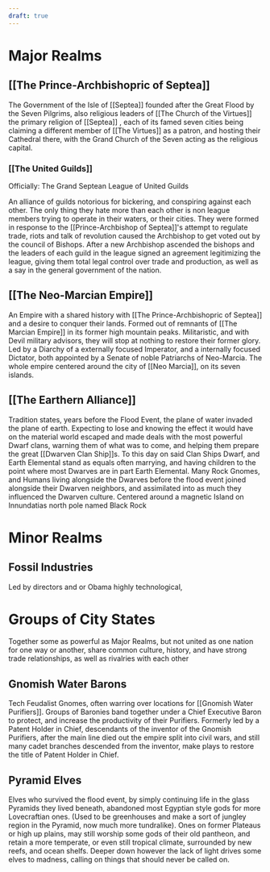 ```yaml
---
draft: true
---
```

# Major Realms
## [[The Prince-Archbishopric of Septea]]

The Government of the Isle of [[Septea]] founded after the Great Flood by the Seven Pilgrims, also religious leaders of [[The Church of the Virtues]] the primary religion of [[Septea]] , each of its famed seven cities being claiming a different member of [[The Virtues]] as a patron, and hosting their Cathedral there, with the Grand Church of the Seven acting as the religious capital.

### [[The United Guilds]]

Officially: The Grand Septean League of United Guilds

An alliance of guilds notorious for bickering, and conspiring against each other. The only thing they hate more than each other is non league members trying to operate in their waters, or their cities. They were formed in response to the [[Prince-Archbishop of Septea]]'s attempt to regulate trade, riots and talk of revolution caused the Archbishop to get voted out by the council of Bishops. After a new Archbishop ascended the bishops and the leaders of each guild in the league signed an agreement legitimizing the league, giving them total legal control over trade and production, as well as a say in the general government of the nation.

## [[The Neo-Marcian Empire]]

An Empire with a shared history with [[The Prince-Archbishopric of Septea]] and a desire to conquer their lands. Formed out of remnants of [[The Marcian Empire]] in its former high mountain peaks. Militaristic, and with Devil military advisors, they will stop at nothing to restore their former glory. Led by a Diarchy of a externally focused Imperator, and a internally focused Dictator, both appointed by a Senate of noble Patriarchs of Neo-Marcia. The whole empire centered around the city of [[Neo Marcia]], on its seven islands.

## [[The Earthern Alliance]]

Tradition states, years before the Flood Event, the plane of water invaded the plane of earth. Expecting to lose and knowing the effect it would have on the material world escaped and made deals with the most powerful Dwarf clans, warning them of what was to come, and helping them prepare the great [[Dwarven Clan Ship]]s. To this day on said Clan Ships Dwarf, and Earth Elemental stand as equals often marrying, and having children to the point where most Dwarves are in part Earth Elemental. Many Rock Gnomes, and Humans living alongside the Dwarves before the flood event joined alongside their Dwarven neighbors, and assimilated into as much they influenced the Dwarven culture. Centered around a magnetic Island on Innundatias north pole named Black Rock

# Minor Realms
## Fossil Industries

Led by directors and or Obama highly technological, 

# Groups of City States

Together some as powerful as Major Realms, but not united as one nation for one way or another, share common culture, history, and have strong trade relationships, as well as rivalries with each other 

## Gnomish Water Barons

Tech Feudalist Gnomes, often warring over locations for [[Gnomish Water Purifiers]]. Groups of Baronies band together under a Chief Executive Baron to protect, and increase the productivity of their Purifiers. Formerly led by a Patent Holder in Chief, descendants of the  inventor of the Gnomish Purifiers, after the main line died out the empire split into civil wars, and still many cadet branches descended from the inventor, make plays to restore the title of Patent Holder in Chief.

## Pyramid Elves

Elves who survived the flood event, by simply continuing life in the glass Pyramids they lived beneath, abandoned most Egyptian style gods for more Lovecraftian ones. (Used to be greenhouses and make a sort of jungley region in the Pyramid, now much more tundralike). Ones on former Plateaus or high up plains, may still worship some gods of their old pantheon, and retain a more temperate, or even still tropical climate, surrounded by new reefs, and ocean shelfs. Deeper down however the lack of light drives some elves to madness, calling on things that should never be called on.
